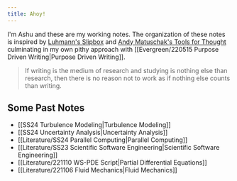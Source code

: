 ```yaml
---
title: Ahoy!
---
```

I'm Ashu and these are my working notes. The organization of these notes is inspired by [Luhmann's Slipbox](http://luhmann.surge.sh/communicating-with-slip-boxes) and [Andy Matuschak's Tools for Thought](https://andymatuschak.org/) culminating in my own pithy approach with [[Evergreen/220515 Purpose Driven Writing|Purpose Driven Writing]]. 

> If writing is the medium of research and studying is nothing else than research, then there is no reason not to work as if nothing else counts than writing. 

## Some Past Notes 
- [[SS24 Turbulence Modeling|Turbulence Modeling]]
- [[SS24 Uncertainty Analysis|Uncertainty Analysis]]
- [[Literature/SS24 Parallel Computing|Parallel Computing]]
- [[Literature/SS23 Scientific Software Engineering|Scientific Software Engineering]]
- [[Literature/221110 WS-PDE Script|Partial Differential Equations]]
- [[Literature/221106 Fluid Mechanics|Fluid Mechanics]]